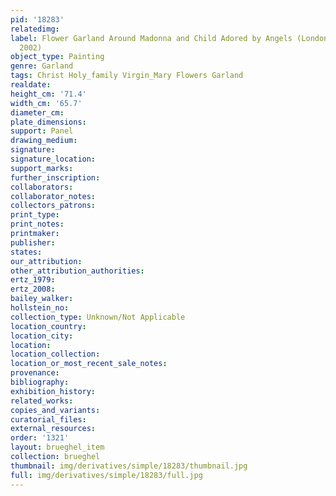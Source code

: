 ```yaml
---
pid: '18283'
relatedimg: 
label: Flower Garland Around Madonna and Child Adored by Angels (London, Christie&apos;s,
  2002)
object_type: Painting
genre: Garland
tags: Christ Holy_family Virgin_Mary Flowers Garland
realdate: 
height_cm: '71.4'
width_cm: '65.7'
diameter_cm: 
plate_dimensions: 
support: Panel
drawing_medium: 
signature: 
signature_location: 
support_marks: 
further_inscription: 
collaborators: 
collaborator_notes: 
collectors_patrons: 
print_type: 
print_notes: 
printmaker: 
publisher: 
states: 
our_attribution: 
other_attribution_authorities: 
ertz_1979: 
ertz_2008: 
bailey_walker: 
hollstein_no: 
collection_type: Unknown/Not Applicable
location_country: 
location_city: 
location: 
location_collection: 
location_or_most_recent_sale_notes: 
provenance: 
bibliography: 
exhibition_history: 
related_works: 
copies_and_variants: 
curatorial_files: 
external_resources: 
order: '1321'
layout: brueghel_item
collection: brueghel
thumbnail: img/derivatives/simple/18283/thumbnail.jpg
full: img/derivatives/simple/18283/full.jpg
---
```


